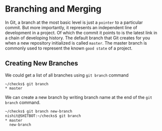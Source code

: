 <h1> Branching and Merging </h1>

In Git, a branch at
the most basic level is
just a `pointer` to a particular commit.
But more importantly, it represents
an independent line of development in a project.
Of which the commit it points to is
the latest link in a chain of developing history.
The default branch that Git creates for you
when a new repository initialized is called `master`.
The master branch is commonly used to
represent the known `good state` of a project.

<h2> Creating New Branches </h2>

We could get a list of all branches using `git branch` command

```
~/checks$ git branch 
* master
```
We can create a new branch by writing branch name at the end of the `git branch` command. 

```sh
~/checks$ git branch new-branch
nishit@SHITBOT:~/checks$ git branch 
* master
  new-branch
```
